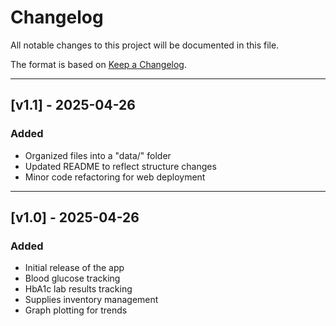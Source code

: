 # Changelog

All notable changes to this project will be documented in this file.

The format is based on [Keep a Changelog](https://keepachangelog.com/en/1.0.0/).

---

## [v1.1] - 2025-04-26
### Added
- Organized files into a "data/" folder
- Updated README to reflect structure changes
- Minor code refactoring for web deployment

---

## [v1.0] - 2025-04-26
### Added
- Initial release of the app
- Blood glucose tracking
- HbA1c lab results tracking
- Supplies inventory management
- Graph plotting for trends
